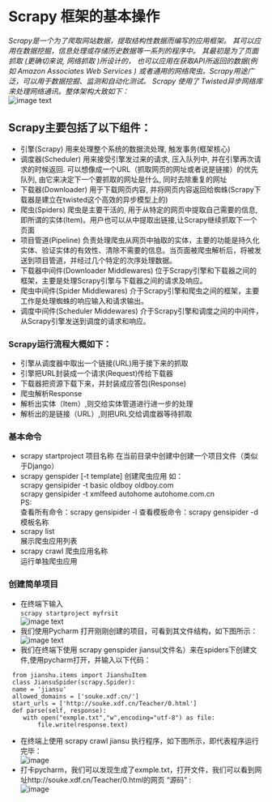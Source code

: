 # Scrapy 框架的基本操作
*Scrapy是一个为了爬取网站数据，提取结构性数据而编写的应用框架。 其可以应用在数据挖掘，信息处理或存储历史数据等一系列的程序中。
其最初是为了页面抓取 (更确切来说, 网络抓取 )所设计的， 也可以应用在获取API所返回的数据(例如 Amazon Associates Web Services ) 或者通用的网络爬虫。Scrapy用途广泛，可以用于数据挖掘、监测和自动化测试。
Scrapy 使用了 Twisted异步网络库来处理网络通讯。整体架构大致如下：*    
![image text](https://github.com/gorgeousCa/Dayup/blob/master/Scrapy/%E6%A1%86%E6%9E%B6%E7%9A%84%E5%9F%BA%E6%9C%AC%E6%93%8D%E4%BD%9C/7.png)
## Scrapy主要包括了以下组件：

- 引擎(Scrapy)
用来处理整个系统的数据流处理, 触发事务(框架核心)
- 调度器(Scheduler)
用来接受引擎发过来的请求, 压入队列中, 并在引擎再次请求的时候返回. 可以想像成一个URL（抓取网页的网址或者说是链接）的优先队列, 由它来决定下一个要抓取的网址是什么, 同时去除重复的网址
- 下载器(Downloader)
用于下载网页内容, 并将网页内容返回给蜘蛛(Scrapy下载器是建立在twisted这个高效的异步模型上的)
- 爬虫(Spiders)
爬虫是主要干活的, 用于从特定的网页中提取自己需要的信息, 即所谓的实体(Item)。用户也可以从中提取出链接,让Scrapy继续抓取下一个页面
- 项目管道(Pipeline)
负责处理爬虫从网页中抽取的实体，主要的功能是持久化实体、验证实体的有效性、清除不需要的信息。当页面被爬虫解析后，将被发送到项目管道，并经过几个特定的次序处理数据。
- 下载器中间件(Downloader Middlewares)
位于Scrapy引擎和下载器之间的框架，主要是处理Scrapy引擎与下载器之间的请求及响应。
- 爬虫中间件(Spider Middlewares)
介于Scrapy引擎和爬虫之间的框架，主要工作是处理蜘蛛的响应输入和请求输出。
- 调度中间件(Scheduler Middewares)
介于Scrapy引擎和调度之间的中间件，从Scrapy引擎发送到调度的请求和响应。
### Scrapy运行流程大概如下：

- 引擎从调度器中取出一个链接(URL)用于接下来的抓取
- 引擎把URL封装成一个请求(Request)传给下载器
- 下载器把资源下载下来，并封装成应答包(Response)
- 爬虫解析Response
- 解析出实体（Item）,则交给实体管道进行进一步的处理
- 解析出的是链接（URL）,则把URL交给调度器等待抓取
### 基本命令

- scrapy startproject 项目名称
   在当前目录中创建中创建一个项目文件（类似于Django）
- scrapy genspider [-t template] <name> <domain>
   创建爬虫应用
   如：  
      scrapy gensipider -t basic oldboy oldboy.com  
      scrapy gensipider -t xmlfeed autohome autohome.com.cn  
   PS:  
      查看所有命令：scrapy gensipider -l
      查看模板命令：scrapy gensipider -d 模板名称
- scrapy list  
   展示爬虫应用列表
- scrapy crawl 爬虫应用名称  
   运行单独爬虫应用
### 创建简单项目
   
   - 在终端下输入  
  `scrapy startproject myfrsit`   
![image text](https://github.com/gorgeousCa/Dayup/blob/master/Scrapy/%E6%A1%86%E6%9E%B6%E7%9A%84%E5%9F%BA%E6%9C%AC%E6%93%8D%E4%BD%9C/8.PNG)  
   - 我们使用Pycharm 打开刚刚创建的项目，可看到其文件结构，如下图所示：  
   ![image text](https://github.com/gorgeousCa/Dayup/blob/master/Scrapy/%E6%A1%86%E6%9E%B6%E7%9A%84%E5%9F%BA%E6%9C%AC%E6%93%8D%E4%BD%9C/9.PNG)
   - 我们在终端下使用 scrapy genspider jiansu(文件名）来在spiders下创建文件,使用pycharm打开，并输入以下代码：   
   ``` import scrapy  
    from jianshu.items import JianshuItem  
    class JiansuSpider(scrapy.Spider):  
    name = 'jiansu'  
    allowed_domains = ['souke.xdf.cn/']  
    start_urls = ['http://souke.xdf.cn/Teacher/0.html']  
    def parse(self, response):  
       with open("exmple.txt","w",encoding="utf-8") as file:  
           file.write(response.text)
   ```  
     
 - 在终端上使用 scrapy crawl jiansu 执行程序，如下图所示，即代表程序运行完毕：  
 ![image](https://github.com/gorgeousCa/Dayup/blob/master/Scrapy/%E6%A1%86%E6%9E%B6%E7%9A%84%E5%9F%BA%E6%9C%AC%E6%93%8D%E4%BD%9C/12.PNG)
 - 打卡pycharm，我们可以发现生成了exmple.txt，打开文件，我们可以看到网址http://souke.xdf.cn/Teacher/0.html的网页 “源码”  :  
  ![image](https://github.com/gorgeousCa/Dayup/blob/master/Scrapy/%E6%A1%86%E6%9E%B6%E7%9A%84%E5%9F%BA%E6%9C%AC%E6%93%8D%E4%BD%9C/13.PNG)
 

   

   




